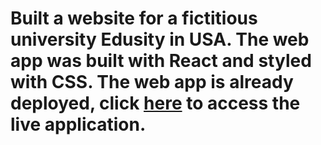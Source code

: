 # Built a website for a fictitious university **Edusity** in USA. The web app was built with React and styled with CSS. The web app is already deployed, click [here](https://college-sity.netlify.app/) to access the live application.
